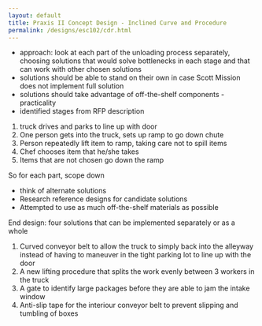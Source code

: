```yaml
---
layout: default
title: Praxis II Concept Design - Inclined Curve and Procedure
permalink: /designs/esc102/cdr.html
---
```


- approach: look at each part of the unloading process separately, choosing solutions that would solve bottlenecks in each stage and that can work with other chosen solutions
- solutions should be able to stand on their own in case Scott Mission does not implement full solution
- solutions should take advantage of off-the-shelf components - practicality
- identified stages from RFP description
1. truck drives and parks to line up with door
2. One person gets into the truck, sets up ramp to go down chute
3. Person repeatedly lift item to ramp, taking care not to spill items
4. Chef chooses item that he/she takes
5. Items that are not chosen go down the ramp

So for each part, scope down

 - think of alternate solutions
 - Research reference designs for candidate solutions
 - Attempted to use as much off-the-shelf materials as possible

End design: four solutions that can be implemented separately or as a whole

1. Curved conveyor belt to allow the truck to simply back into the alleyway instead of having to maneuver in the tight parking lot to line up with the door
2. A new lifting procedure that splits the work evenly between 3 workers in the truck
3. A gate to identify large packages before they are able to jam the intake window
4. Anti-slip tape for the interiour conveyor belt to prevent slipping and tumbling of boxes